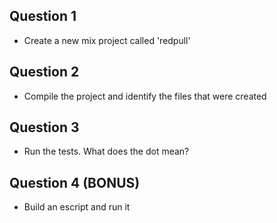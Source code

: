 ## Question 1

* Create a new mix project called 'redpull'

## Question 2

* Compile the project and identify the files that were created

## Question 3

* Run the tests. What does the dot mean?

## Question 4 (BONUS)

* Build an escript and run it
